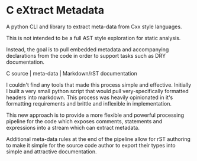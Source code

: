 # C eXtract Metadata

A python CLI and library to extract meta-data from Cxx style languages.

This is not intended to be a full AST style exploration for static analysis. 

Instead, the goal is to pull embedded metadata and accompanying declarations from the code in order to support tasks such as DRY documentation.

C source | meta-data | Markdown/rST documentation

I couldn't find any tools that made this process simple and effective. Initially I built a very small python script
that would pull very-specifically formatted headers into markdown. This process was heavily opinionated in it's formatting
requirements and brittle and inflexible in implementation. 

This new approach is to provide a more flexible and powerful processing pipeline for the code which exposes comments, 
statements and expressions into a stream which can extract metadata.

Additional meta-data rules at the end of the pipeline allow for rST authoring to make it simple for the source code author to export 
their types into simple and attractive documentation.

